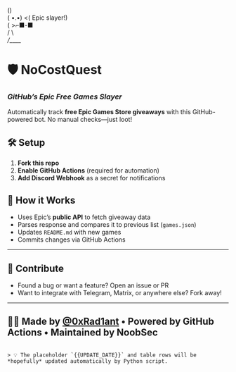 
   (\)  
  ( •.•)  <( Epic slayer!)  
  (   >⌐■-■  
  /  \  
_/____\_  

# 🛡️ NoCostQuest  
### *GitHub’s Epic Free Games Slayer*  

Automatically track **free Epic Games Store giveaways** with this GitHub-powered bot. No manual checks—just loot!  

## 🛠️ Setup  
1. **Fork this repo**  
2. **Enable GitHub Actions** (required for automation)  
3. **Add Discord Webhook** as a secret for notifications  



## 🧠 How it Works
- Uses Epic’s **public API** to fetch giveaway data
- Parses response and compares it to previous list (`games.json`)
- Updates `README.md` with new games
- Commits changes via GitHub Actions

---

## 🙌 Contribute
- Found a bug or want a feature? Open an issue or PR  
- Want to integrate with Telegram, Matrix, or anywhere else? Fork away!

---

## 🧙‍♂️ Made by [@0xRad1ant](https://github.com/0xRad1ant) • Powered by GitHub Actions • Maintained by NoobSec
```

> 💡 The placeholder `{{UPDATE_DATE}}` and table rows will be *hopefully* updated automatically by Python script.

